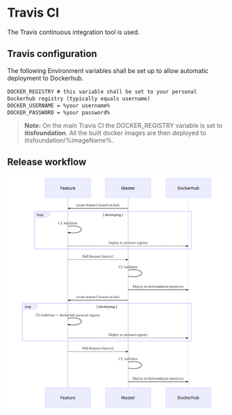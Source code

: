 # Travis CI

The Travis continuous integration tool is used.

## Travis configuration

The following Environment variables shall be set up to allow automatic deployment to Dockerhub.

```console
DOCKER_REGISTRY # this variable shall be set to your personal Dockerhub registry (typically equals username)
DOCKER_USERNAME = %your username%
DOCKER_PASSWORD = %your password%
```

> **Note:** On the main Travis CI the DOCKER_REGISTRY variable is set to **itisfoundation**. All the built docker images are then deployed to itisfoundation/%imageName%.

## Release workflow

![release workflow](mermaid-diagram-20190827131033.svg)

